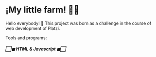 # ¡My little farm! 👩‍💻

Hello everybody! 👋
This project was born as a challenge in the course of web development of Platzi.

Tools and programs: 
##### ⬜◼ HTML & Javascript ◼⬜

